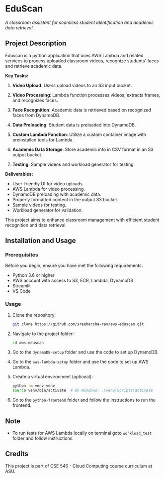 # EduScan

*A classroom assistant for seamless student identification and academic data retrieval.*

## Project Description
Eduscan is a python application that uses AWS Lambda and related services to process uploaded classroom videos, recognize students' faces and retrieve academic data.

**Key Tasks:**

1. **Video Upload**: Users upload videos to an S3 input bucket.

2. **Video Processing**: Lambda function processes videos, extracts frames, and recognizes faces.

3. **Face Recognition**: Academic data is retrieved based on recognized faces from DynamoDB.

4. **Data Preloading**: Student data is preloaded into DynamoDB.

5. **Custom Lambda Function**: Utilize a custom container image with preinstalled tools for Lambda.

6. **Academic Data Storage**: Store academic info in CSV format in an S3 output bucket.

7. **Testing**: Sample videos and workload generator for testing.

**Deliverables:**

- User-friendly UI for video uploads.
- AWS Lambda for video processing.
- DynamoDB preloading with academic data.
- Properly formatted content in the output S3 bucket.
- Sample videos for testing.
- Workload generator for validation.

This project aims to enhance classroom management with efficient student recognition and data retrieval.

## Installation and Usage

### Prerequisites

Before you begin, ensure you have met the following requirements:

- Python 3.6 or higher
- AWS account with access to S3, ECR, Lambda, DynamoDB
- Streamlit
- VS Code

### Usage

1. Clone the repository:
   ```sh
   git clone https://github.com/sreeharsha-rav/aws-eduscan.git
   ```

2. Navigate to the project folder:
   ```sh
   cd aws-eduscan
   ```

3. Go to the `dynamoDB-setup` folder and use the code to set up DynamoDB.

4. Go to the `aws-lambda-setup` folder and use the code to set up AWS Lambda.

5. Create a virtual environment (optional):
   ```sh
   python -m venv venv
   source venv/bin/activate  # On Windows: .\venv\Scripts\activate
   ```

6. Go to the `python-frontend` folder and follow the instructions to run the frontend.

## Note
- To run tests for AWS Lambda locally on terminal goto `workload_test` folder and follow instructions.

## Credits

This project is part of CSE 546 - Cloud Computing course curriculum at ASU.